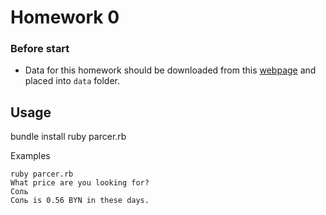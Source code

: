 # Homework 0

### Before start

* Data for this homework should be downloaded from this [webpage](http://www.belstat.gov.by/ofitsialnaya-statistika/makroekonomika-i-okruzhayushchaya-sreda/tseny/operativnaya-informatsiya_4/srednie-tseny-na-potrebitelskie-tovary-i-uslugi-po-respublike-belarus/) and placed into `data` folder.

## Usage

bundle install
ruby parcer.rb

Examples

```
ruby parcer.rb
What price are you looking for?
Соль
Соль is 0.56 BYN in these days.
```

